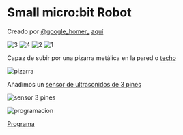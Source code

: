 # Small micro:bit Robot

Creado por [@google_homer_](https://twitter.com/google_homer_) [aquí](https://twitter.com/google_homer_/status/1178613025651089409)

![3](https://pbs.twimg.com/media/EFtGSH7U4AAQ_p0?format=jpg)
![4](https://pbs.twimg.com/media/EFtGSIAUYAEYRKM?format=jpg)
![2](https://pbs.twimg.com/media/EFtGSH8U0AEQXpm?format=jpg)
![1](https://pbs.twimg.com/media/EFtGSH6UEAEw-_H?format=jpg)

Capaz de subir por una pizarra metálica en la pared o [techo](https://twitter.com/google_homer_/status/1178256467272466432)

![pizarra](https://pbs.twimg.com/media/EFnKBWtU4AIGRUK?format=jpg&name=4096x4096)

Añadimos un [sensor de ultrasonidos de 3 pines](https://www.elecfreaks.com/estore/sonar-bit-for-micro-bit-ultrasonic-sensor-distance-measuring-3v-5v.html)

![sensor 3 pines](https://i.imgur.com/fvYx5lR.jpg)

![programacion](https://www.elecfreaks.com/estore/media/wysiwyg/QQ_20190226134336.png)

[Programa](https://makecode.microbit.org/_RW0VecFL0dJw)
